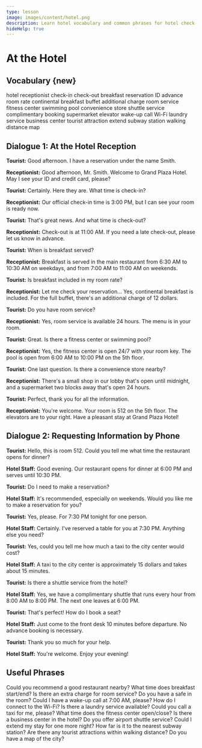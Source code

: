 ```yaml
---
type: lesson
image: images/content/hotel.png
description: Learn hotel vocabulary and common phrases for hotel check-in, asking about services, and making requests
hideHelp: true
---
```


# At the Hotel

## Vocabulary {new}

hotel
receptionist
check-in
check-out
breakfast
reservation
ID
advance
room rate
continental breakfast
buffet
additional charge
room service
fitness center
swimming pool
convenience store
shuttle service
complimentary
booking
supermarket
elevator
wake-up call
Wi-Fi
laundry service
business center
tourist attraction
extend
subway station
walking distance
map

## Dialogue 1: At the Hotel Reception

**Tourist:**
Good afternoon.
I have a reservation under the name Smith.

**Receptionist:**
Good afternoon, Mr. Smith.
Welcome to Grand Plaza Hotel.
May I see your ID and credit card, please?

**Tourist:**
Certainly.
Here they are.
What time is check-in?

**Receptionist:**
Our official check-in time is 3:00 PM,
but I can see your room is ready now.

**Tourist:**
That's great news.
And what time is check-out?

**Receptionist:**
Check-out is at 11:00 AM.
If you need a late check-out,
please let us know in advance.

**Tourist:**
When is breakfast served?

**Receptionist:**
Breakfast is served in the main restaurant
from 6:30 AM to 10:30 AM on weekdays,
and from 7:00 AM to 11:00 AM on weekends.

**Tourist:**
Is breakfast included in my room rate?

**Receptionist:**
Let me check your reservation...
Yes, continental breakfast is included.
For the full buffet,
there's an additional charge of 12 dollars.

**Tourist:**
Do you have room service?

**Receptionist:**
Yes, room service is available 24 hours.
The menu is in your room.

**Tourist:**
Great.
Is there a fitness center or swimming pool?

**Receptionist:**
Yes, the fitness center is open 24/7 with your room key.
The pool is open from 6:00 AM to 10:00 PM on the 5th floor.

**Tourist:**
One last question.
Is there a convenience store nearby?

**Receptionist:**
There's a small shop in our lobby that's open until midnight,
and a supermarket two blocks away that's open 24 hours.

**Tourist:**
Perfect, thank you for all the information.

**Receptionist:**
You're welcome.
Your room is 512 on the 5th floor.
The elevators are to your right.
Have a pleasant stay at Grand Plaza Hotel!

## Dialogue 2: Requesting Information by Phone

**Tourist:**
Hello, this is room 512.
Could you tell me what time the restaurant opens for dinner?

**Hotel Staff:**
Good evening.
Our restaurant opens for dinner
at 6:00 PM and serves until 10:30 PM.

**Tourist:**
Do I need to make a reservation?

**Hotel Staff:**
It's recommended, especially on weekends.
Would you like me to make a reservation for you?

**Tourist:**
Yes, please.
For 7:30 PM tonight for one person.

**Hotel Staff:**
Certainly.
I've reserved a table for you at 7:30 PM.
Anything else you need?

**Tourist:**
Yes, could you tell me how much
a taxi to the city center would cost?

**Hotel Staff:**
A taxi to the city center is approximately
15 dollars and takes about 15 minutes.

**Tourist:**
Is there a shuttle service from the hotel?

**Hotel Staff:**
Yes, we have a complimentary shuttle
that runs every hour from 8:00 AM to 8:00 PM.
The next one leaves at 6:00 PM.

**Tourist:**
That's perfect!
How do I book a seat?

**Hotel Staff:**
Just come to the front desk
10 minutes before departure.
No advance booking is necessary.

**Tourist:**
Thank you so much for your help.

**Hotel Staff:**
You're welcome.
Enjoy your evening!

## Useful Phrases

Could you recommend a good restaurant nearby?
What time does breakfast start/end?
Is there an extra charge for room service?
Do you have a safe in the room?
Could I have a wake-up call at 7:00 AM, please?
How do I connect to the Wi-Fi?
Is there a laundry service available?
Could you call a taxi for me, please?
What time does the fitness center open/close?
Is there a business center in the hotel?
Do you offer airport shuttle service?
Could I extend my stay for one more night?
How far is it to the nearest subway station?
Are there any tourist attractions within walking distance?
Do you have a map of the city?
